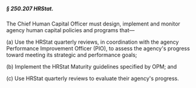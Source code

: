##### § 250.207 HRStat. #####

The Chief Human Capital Officer must design, implement and monitor agency human capital policies and programs that—

(a) Use the HRStat quarterly reviews, in coordination with the agency Performance Improvement Officer (PIO), to assess the agency's progress toward meeting its strategic and performance goals;

(b) Implement the HRStat Maturity guidelines specified by OPM; and

(c) Use HRStat quarterly reviews to evaluate their agency's progress.